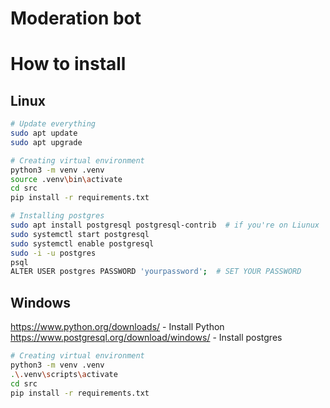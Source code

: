 # Moderation bot

# How to install

## Linux

```bash
# Update everything
sudo apt update
sudo apt upgrade

# Creating virtual environment
python3 -m venv .venv
source .venv\bin\activate
cd src
pip install -r requirements.txt

# Installing postgres
sudo apt install postgresql postgresql-contrib  # if you're on Liunux
sudo systemctl start postgresql
sudo systemctl enable postgresql
sudo -i -u postgres
psql
ALTER USER postgres PASSWORD 'yourpassword';  # SET YOUR PASSWORD
```

## Windows

https://www.python.org/downloads/ - Install Python
https://www.postgresql.org/download/windows/ - Install postgres

```bash
# Creating virtual environment
python3 -m venv .venv
.\.venv\scripts\activate
cd src
pip install -r requirements.txt
```
